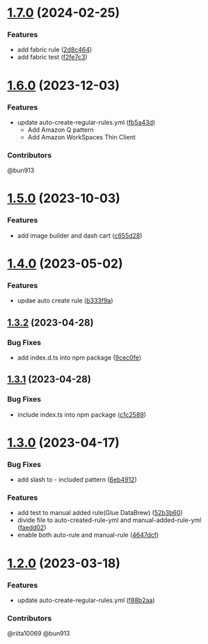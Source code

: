 # [1.7.0](https://github.com/bun913/textlint-rule-aws-service-name/compare/v1.6.0...v1.7.0) (2024-02-25)


### Features

* add fabric rule ([2d8c464](https://github.com/bun913/textlint-rule-aws-service-name/commit/2d8c4645e9cd4b44c005a7d23e9a1b9b4afc511e))
* add fabric test ([f2fe7c3](https://github.com/bun913/textlint-rule-aws-service-name/commit/f2fe7c371008a6413bd80cd5a366b58760742585))

# [1.6.0](https://github.com/bun913/textlint-rule-aws-service-name/compare/v1.5.0...v1.6.0) (2023-12-03)

### Features

* update auto-create-regular-rules.yml ([fb5a43d](https://github.com/bun913/textlint-rule-aws-service-name/commit/fb5a43dd158d5592f283326c021d9ead8e3ed59d))
    * Add Amazon Q pattern
    * Add Amazon WorkSpaces Thin Client

### Contributors

@bun913

# [1.5.0](https://github.com/bun913/textlint-rule-aws-service-name/compare/v1.4.0...v1.5.0) (2023-10-03)


### Features

* add image builder and dash cart ([c655d28](https://github.com/bun913/textlint-rule-aws-service-name/commit/c655d28bf37dbd4eb668b15013d473698922f3fc))

# [1.4.0](https://github.com/bun913/textlint-rule-aws-service-name/compare/v1.3.2...v1.4.0) (2023-05-02)


### Features

* updae auto create rule ([b333f9a](https://github.com/bun913/textlint-rule-aws-service-name/commit/b333f9a4d7945760a225c4b6ff6784be65286836))

## [1.3.2](https://github.com/bun913/textlint-rule-aws-service-name/compare/v1.3.1...v1.3.2) (2023-04-28)


### Bug Fixes

* add index.d.ts into npm package ([9cec0fe](https://github.com/bun913/textlint-rule-aws-service-name/commit/9cec0fed8586e0f3c3e032025a8e4168662a68a6))

## [1.3.1](https://github.com/bun913/textlint-rule-aws-service-name/compare/v1.3.0...v1.3.1) (2023-04-28)


### Bug Fixes

* include index.ts into npm package ([c1c2589](https://github.com/bun913/textlint-rule-aws-service-name/commit/c1c2589b3cc78caf81d9cbc0c30108c2ef7a9d6e))

# [1.3.0](https://github.com/bun913/textlint-rule-aws-service-name/compare/v1.2.0...v1.3.0) (2023-04-17)


### Bug Fixes

* add slash to - included pattern ([6eb4912](https://github.com/bun913/textlint-rule-aws-service-name/commit/6eb4912c62f26bba3392d21d7c026f5f45ac8799))


### Features

* add test to manual added rule(Glue DataBrew) ([52b3b60](https://github.com/bun913/textlint-rule-aws-service-name/commit/52b3b605a5f981c660eadc1e17c057f664a5ed55))
* divide file to auto-created-rule-yml and manual-added-rule-yml ([faedd02](https://github.com/bun913/textlint-rule-aws-service-name/commit/faedd023393c54b0276d5a06d2218cfb2cb648d0))
* enable both auto-rule and manual-rule ([4647dcf](https://github.com/bun913/textlint-rule-aws-service-name/commit/4647dcf0806a82c39ba0f09a0fd04b7dcc7a44f2))

# [1.2.0](https://github.com/bun913/textlint-rule-aws-service-name/compare/v1.1.2...v1.2.0) (2023-03-18)


### Features

* update auto-create-regular-rules.yml ([f88b2aa](https://github.com/bun913/textlint-rule-aws-service-name/commit/f88b2aa0a1829ba1c1914f00e9ba92618845c427))


### Contributors

@riita10069 @bun913
